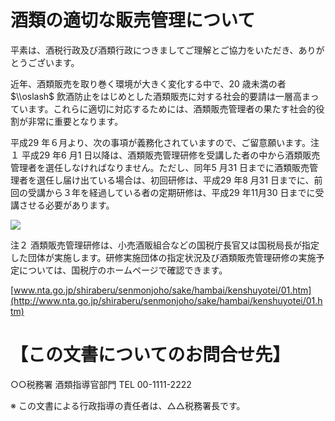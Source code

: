 # 酒類の適切な販売管理について

平素は、酒税行政及び酒類行政につきましてご理解とご協力をいただき、ありがとうございます。

近年、酒類販売を取り巻く環境が大きく変化する中で、20 歳未満の者 $\\oslash$ 飲酒防止をはじめとした酒類販売に対する社会的要請は一層高まっています。これらに適切に対応するためには、酒類販売管理者の果たす社会的役割が非常に重要となります。

平成29 年６月より、次の事項が義務化されていますので、ご留意願います。注１ 平成29 年6 月1 日以降は、酒類販売管理研修を受講した者の中から酒類販売管理者を選任しなければなりません。ただし、同年5 月31 日までに酒類販売管理者を選任し届け出ている場合は、初回研修は、平成29 年8 月31 日までに、前回の受講から３年を経過している者の定期研修は、平成29 年11月30 日までに受講させる必要があります。

![](https://www.nta.go.jp/tmp/4597a7c2-b9b4-4ed5-855b-54d785a5c9cb/images/9c7d013a932eb23efb5edb53370df4f65b1228e3d0d6591c17904c8d4beaa561.jpg)

注２ 酒類販売管理研修は、小売酒販組合などの国税庁長官又は国税局長が指定した団体が実施します。研修実施団体の指定状況及び酒類販売管理研修の実施予定については、国税庁のホームページで確認できます。

[www.nta.go.jp/shiraberu/senmonjoho/sake/hambai/kenshuyotei/01.htm](http://www.nta.go.jp/shiraberu/senmonjoho/sake/hambai/kenshuyotei/01.htm)

# 【この文書についてのお問合せ先】

○○税務署 酒類指導官部門 TEL 00-1111-2222

※ この文書による行政指導の責任者は、△△税務署長です。